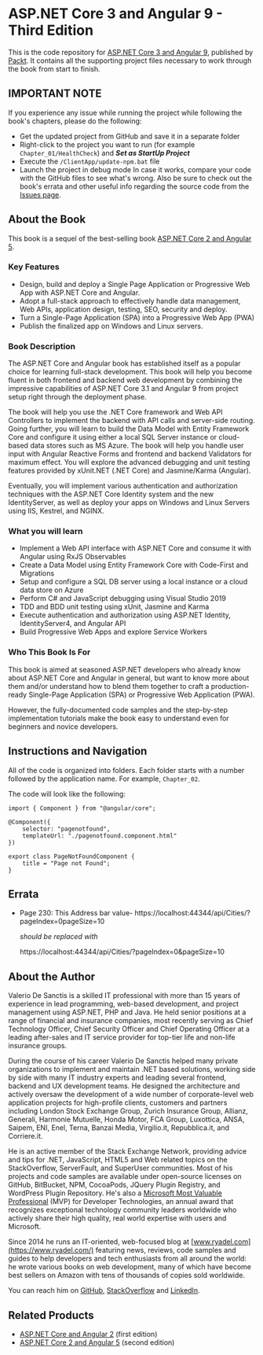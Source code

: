 # ASP.NET Core 3 and Angular 9 - Third Edition

This is the code repository for [ASP.NET Core 3 and Angular 9](https://www.packtpub.com/web-development/asp-net-core-3-and-angular-9-third-edition?utm_source=GitHub&utm_medium=repository), 
published by [Packt](https://www.packtpub.com/?utm_source=GitHub&utm_medium=repository). It contains all the supporting project files necessary to work through the book from start to finish.

## IMPORTANT NOTE
If you experience any issue while running the project while following the book's chapters, please do the following:
- Get the updated project from GitHub and save it in a separate folder
- Right-click to the project you want to run (for example `Chapter_01/HealthCheck`) and ***Set as StartUp Project***
- Execute the `/ClientApp/update-npm.bat` file
- Launch the project in debug mode
In case it works, compare your code with the GitHub files to see what's wrong. Also be sure to check out the book's errata and other useful info regarding the source code from the [Issues page](https://github.com/PacktPublishing/ASP.NET-Core-3-and-Angular-9-Third-Edition/issues).


## About the Book
This book is a sequel of the best-selling book [ASP.NET Core 2 and Angular 5](https://www.packtpub.com/application-development/aspnet-core-2-and-angular-5?utm_source=GitHub&utm_medium=repository).


### Key Features
* Design, build and deploy a Single Page Application or Progressive Web App with ASP.NET Core and Angular.
* Adopt a full-stack approach to effectively handle data management, Web APIs, application design, testing, SEO, security and deploy.
* Turn a Single-Page Application (SPA) into a Progressive Web App (PWA)
* Publish the finalized app on Windows and Linux servers.


### Book Description
The ASP.NET Core and Angular book has established itself as a popular choice for learning full-stack development.
This book will help you become fluent in both frontend and backend web development by combining the impressive capabilities 
of ASP.NET Core 3.1 and Angular 9 from project setup right through the deployment phase.

The book will help you use the .NET Core framework and Web API Controllers to implement the backend with API calls 
and server-side routing. Going further, you will learn to build the Data Model with Entity Framework Core and configure it using 
either a local SQL Server instance or cloud-based data stores such as MS Azure. 
The book will help you handle user input with Angular Reactive Forms and frontend and backend Validators for maximum effect. 
You will explore the advanced debugging and unit testing features provided by xUnit.NET (.NET Core) and Jasmine/Karma (Angular).

Eventually, you will implement various authentication and authorization techniques with the ASP.NET Core Identity system
 and the new IdentityServer, as well as deploy your apps on Windows and Linux Servers using IIS, Kestrel, and NGINX.


### What you will learn
* Implement a Web API interface with ASP.NET Core and consume it with Angular using RxJS Observables
* Create a Data Model using Entity Framework Core with Code-First and Migrations
* Setup and configure a SQL DB server using a local instance or a cloud data store on Azure
* Perform C# and JavaScript debugging using Visual Studio 2019
* TDD and BDD unit testing using xUnit, Jasmine and Karma
* Execute authentication and authorization using ASP.NET Identity, IdentityServer4, and Angular API
* Build Progressive Web Apps and explore Service Workers


### Who This Book Is For
This book is aimed at seasoned ASP.NET developers who already know about ASP.NET Core and Angular in general, 
but want to know more about them and/or understand how to blend them together to craft a production-ready 
Single-Page Application (SPA) or Progressive Web Application (PWA). 

However, the fully-documented code samples and the step-by-step implementation tutorials 
make the book easy to understand even for beginners and novice developers.


## Instructions and Navigation
All of the code is organized into folders. Each folder starts with a number followed by the application name. For example, `Chapter_02`.

The code will look like the following:
```
import { Component } from "@angular/core";

@Component({
    selector: "pagenotfound",
    templateUrl: "./pagenotfound.component.html"
})

export class PageNotFoundComponent {
    title = "Page not Found";
}
```

## Errata
* Page 230: This Address bar value- https://localhost:44344/api/Cities/?pageIndex=0pageSize=10

  _should be replaced with_

  https://localhost:44344/api/Cities/?pageIndex=0&pageSize=10  


## About the Author
Valerio De Sanctis is a skilled IT professional with more than 15 years of experience in lead programming, 
web-based development, and project management using ASP.NET, PHP and Java. 
He held senior positions at a range of financial and insurance companies, most recently serving as Chief Technology Officer, 
Chief Security Officer and Chief Operating Officer at a leading after-sales and IT service provider for 
top-tier life and non-life insurance groups.

During the course of his career Valerio De Sanctis helped many private organizations to implement and maintain 
.NET based solutions, working side by side with many IT industry experts and leading several frontend, 
backend and UX development teams. He designed the architecture and actively oversaw the development 
of a wide number of corporate-level web application projects for high-profile clients, customers and partners 
including London Stock Exchange Group, Zurich Insurance Group, Allianz, Generali, Harmonie Mutuelle, 
Honda Motor, FCA Group, Luxottica, ANSA, Saipem, ENI, Enel, Terna, Banzai Media, Virgilio.it, Repubblica.it, and Corriere.it.

He is an active member of the Stack Exchange Network, providing advice and tips for .NET, JavaScript, 
HTML5 and Web related topics on the StackOverflow, ServerFault, and SuperUser communities. 
Most of his projects and code samples are available under open-source licenses on GitHub, BitBucket, NPM, 
CocoaPods, JQuery Plugin Registry, and WordPress Plugin Repository. 
He's also a [Microsoft Most Valuable Professional](https://mvp.microsoft.com/en-us/PublicProfile/5003202) (MVP) 
for Developer Technologies, an annual award that recognizes exceptional technology community leaders worldwide 
who actively share their high quality, real world expertise with users and Microsoft.

Since 2014 he runs an IT-oriented, web-focused blog at [www.ryadel.com](https://www.ryadel.com/) featuring news, reviews, code samples and guides to help developers and tech enthusiasts from all around the world: he wrote various books on web development, many of which have become best sellers on Amazon with tens of thousands of copies sold worldwide.

You can reach him on [GitHub](https://github.com/Darkseal), [StackOverflow](https://stackoverflow.com/users/1233379/darkseal) and [LinkedIn](https://www.linkedin.com/in/darkseal/).


## Related Products
* [ASP.NET Core and Angular 2](https://www.packtpub.com/application-development/aspnet-core-and-angular-2?utm_source=GitHub&utm_medium=repository) (first edition)
* [ASP.NET Core 2 and Angular 5](https://www.packtpub.com/application-development/aspnet-core-2-and-angular-5?utm_source=GitHub&utm_medium=repository) (second edition)
